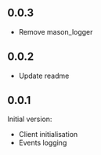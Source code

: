 ## 0.0.3
- Remove mason_logger

## 0.0.2
- Update readme

## 0.0.1

Initial version:
- Client initialisation
- Events logging
